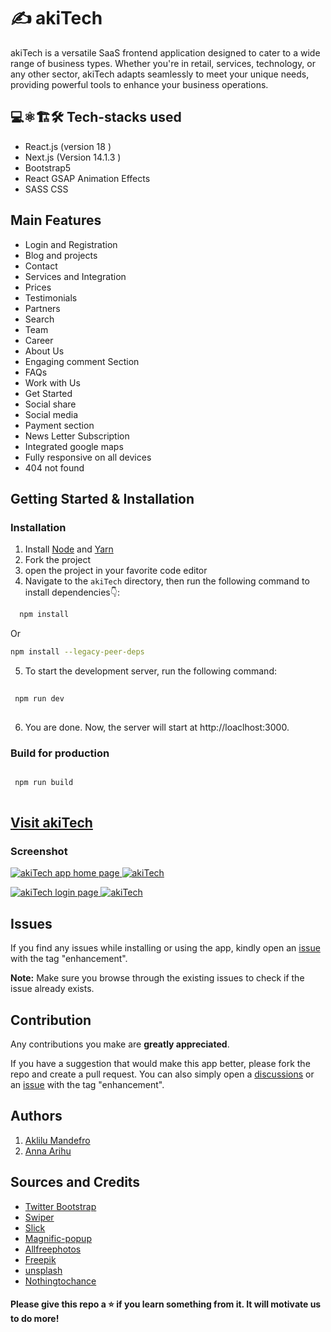 
# ✍️ akiTech

akiTech is a versatile SaaS frontend application designed to cater to a wide range of business types. 
Whether you're in retail, services, technology, or any other sector, akiTech adapts seamlessly to meet your unique needs,
 providing powerful tools to enhance your business operations.

## 💻⚛️🏗️🛠️ Tech-stacks used

- React.js (version 18 )
- Next.js (Version 14.1.3 )
- Bootstrap5
- React GSAP Animation Effects
- SASS CSS

## Main Features

- Login and Registration
- Blog and projects
- Contact
- Services and Integration
- Prices
- Testimonials
- Partners
- Search 
- Team
- Career
- About Us
- Engaging comment Section
- FAQs
- Work with Us
- Get Started
- Social share
- Social media
- Payment section
- News Letter Subscription
- Integrated google maps
- Fully responsive on all devices
- 404 not found

## Getting Started & Installation

### Installation

1. Install [Node](https://nodejs.org/en/) and [Yarn](https://classic.yarnpkg.com/lang/en/docs/install/#windows-stable)
2. Fork the project
3. open the project in your favorite code editor
4. Navigate to the `akiTech` directory, then run the following command to install dependencies👇:

 ```bash
   npm install 
   ```
Or

   ```bash
  npm install --legacy-peer-deps
   ```
   
5. To start the development server, run the following command:

```bash
   
 npm run dev
 
   ```

6. You are done. Now, the server will start at http://loaclhost:3000.


### Build for production

```bash

 npm run build
 
   ```


## [Visit akiTech](https://akitech.vercel.app/)


### Screenshot

<a href="#" target="_blank"><img src="https://i.imgur.com/iw1Z9Hx.png" alt="akiTech app home page"> </a>
<a href="#" target="_blank"><img src="https://i.imgur.com/zKJBLe5.png" alt="akiTech"> </a>

<a href="#" target="_blank"><img src="https://i.imgur.com/St2hat3.png" alt="akiTech login page"> </a>
<a href="#" target="_blank"><img src="https://i.imgur.com/WI24PjT.png" alt="akiTech"> </a>

## Issues

If you find any issues while installing or using the app, kindly open an [issue](https://github.com/Volunteer-Tech/akiTech/issues) with the tag "enhancement".

**Note:** Make sure you browse through the existing issues to check if the issue already exists.<br>


## Contribution

Any contributions you make are **greatly appreciated**.

If you have a suggestion that would make this app better, please fork the repo and
create a pull request. You can also simply open a [discussions](https://github.com/Volunteer-Tech/akiTech/discussions/) or an [issue](https://github.com/Volunteer-Tech/akiTech/issues) with the tag "enhancement".

## Authors
1. [Aklilu Mandefro](https://github.com/Aklilu-Mandefro)
2. [Anna Arihu](https://github.com/annarihu) 

## Sources and Credits

- [Twitter Bootstrap](http://getbootstrap.com/) 
- [Swiper](https://swiperjs.com/) 
- [Slick](https://react-slick.neostack.com/docs/get-started) 
- [Magnific-popup](http://dimsemenov.com/plugins/magnific-popup/) 
- [Allfreephotos](http://allfreephotos.net/) 
- [Freepik](http://www.freepik.com/) 
- [unsplash](https://unsplash.com/) 
- [Nothingtochance](http://nothingtochance.co/) 

#### Please give this repo a ⭐ if you learn something from it. It will motivate us to do more!
